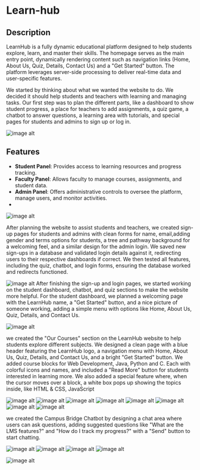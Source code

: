 # Learn-hub
## Description
LearnHub is a fully dynamic educational platform designed to help students explore, learn, and master their skills. The homepage serves as the main entry point, dynamically rendering content such as navigation links (Home, About Us, Quiz, Details, Contact Us) and a "Get Started" button. The platform leverages server-side processing to deliver real-time data and user-specific features.

We started by thinking about what we wanted the website to do. We decided it should help students and teachers with learning and managing tasks. Our first step was to plan the different parts, like a dashboard to show student progress, a place for teachers to add assignments, a quiz game, a chatbot to answer questions, a learning area with tutorials, and special pages for students and admins to sign up or log in.

![image alt](https://github.com/pujariharshavardhan/Learn-hub/blob/a4dedb97581e59300c546dbc203c805fb5b8dc25/images/1.png)


## Features
- **Student Panel**: Provides access to learning resources and progress tracking.
- **Faculty Panel**: Allows faculty to manage courses, assignments, and student data.
- **Admin Panel**: Offers administrative controls to oversee the platform, manage users, and monitor activities.
- 
![image alt](https://github.com/pujariharshavardhan/Learn-hub/blob/985fa524790642554371185e81f886385e862a58/images/2.png)

After planning the website to assist students and teachers, we created sign-up pages for students and admins with clean forms for name, email,adding gender and terms options for students, a tree and pathway background for a welcoming feel, and a similar design for the admin login. We saved new sign-ups in a database and validated login details against it, redirecting users to their respective dashboards if correct. We then tested all features, including the quiz, chatbot, and login forms, ensuring the database worked and redirects functioned.

![image alt](https://github.com/pujariharshavardhan/Learn-hub/blob/985fa524790642554371185e81f886385e862a58/images/3.png)
After finishing the sign-up and login pages, we started working on the student dashboard, chatbot, and quiz sections to make the website more helpful. For the student dashboard, we planned a welcoming page with the LearnHub name, a "Get Started" button, and a nice picture of someone working, adding a simple menu with options like Home, About Us, Quiz, Details, and Contact Us.

![image alt](https://github.com/pujariharshavardhan/Learn-hub/blob/985fa524790642554371185e81f886385e862a58/images/4.png)

we created the "Our Courses" section on the LearnHub website to help students explore different subjects. We designed a clean page with a blue header featuring the LearnHub logo, a navigation menu with Home, About Us, Quiz, Details, and Contact Us, and a bright "Get Started" button. We added course blocks for Web Development, Java, Python and C. Each with colorful icons and names, and included a "Read More" button for students interested in learning more. We also added a special feature where, when the cursor moves over a block, a white box pops up showing the topics inside, like HTML & CSS, JavaScript

![image alt](https://github.com/pujariharshavardhan/Learn-hub/blob/985fa524790642554371185e81f886385e862a58/images/5.png)
![image alt](https://github.com/pujariharshavardhan/Learn-hub/blob/474eb471d721217924b50868480641af2dd674c8/images/tutorials.png)
![image alt](https://github.com/pujariharshavardhan/Learn-hub/blob/985fa524790642554371185e81f886385e862a58/images/6.png)
![image alt](https://github.com/pujariharshavardhan/Learn-hub/blob/985fa524790642554371185e81f886385e862a58/images/7.png)
![image alt](https://github.com/pujariharshavardhan/Learn-hub/blob/985fa524790642554371185e81f886385e862a58/images/8.png)
![image alt](https://github.com/pujariharshavardhan/Learn-hub/blob/985fa524790642554371185e81f886385e862a58/images/9.png)
![image alt](https://github.com/pujariharshavardhan/Learn-hub/blob/985fa524790642554371185e81f886385e862a58/images/10.png)
![image alt](https://github.com/pujariharshavardhan/Learn-hub/blob/985fa524790642554371185e81f886385e862a58/images/11.png)

we created the Campus Bridge Chatbot by designing a chat area where users can ask questions, adding suggested questions like "What are the LMS features?" and "How do I track my progress?" with a "Send" button to start chatting.

![image alt](https://github.com/pujariharshavardhan/Learn-hub/blob/985fa524790642554371185e81f886385e862a58/images/12.png)
![image alt](https://github.com/pujariharshavardhan/Learn-hub/blob/985fa524790642554371185e81f886385e862a58/images/13.png)
![image alt](https://github.com/pujariharshavardhan/Learn-hub/blob/985fa524790642554371185e81f886385e862a58/images/14.png)
![image alt](https://github.com/pujariharshavardhan/Learn-hub/blob/985fa524790642554371185e81f886385e862a58/images/15.png)

![image alt](https://github.com/pujariharshavardhan/Learn-hub/blob/985fa524790642554371185e81f886385e862a58/images/database.png)
